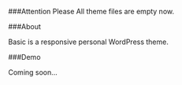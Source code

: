 ###Attention Please
All theme files are empty now.

###About

Basic is a responsive personal WordPress theme.


###Demo

Coming soon...